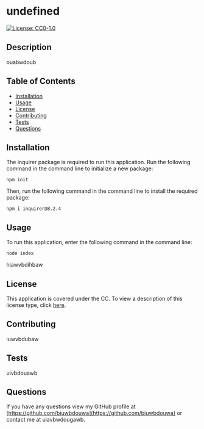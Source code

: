 # undefined

  [![License: CC0-1.0](https://licensebuttons.net/l/zero/1.0/80x15.png)](http://creativecommons.org/publicdomain/zero/1.0/)

 ## Description
 ouabwdoub

  ## Table of Contents
  - [Installation](#installation)
  - [Usage](#usage)
  - [License](#license)
  - [Contributing](#contributing)
  - [Tests](#tests)
  - [Questions](#questions)

  ## Installation
  The inquirer package is required to run this application. Run the following command in the command line to initialize a new package:

  ~~~
  npm init
  ~~~
  Then, run the following command in the command line to install the required package:
  ~~~
  npm i inquirer@8.2.4
  ~~~

  ## Usage
  To run this application, enter the following command in the command line:
  ~~~
  node index
  ~~~

  hiawvbdihbaw
  ## License
  This application is covered under the CC.
  To view a description of this license type, click [here](https://creativecommons.org/licenses/by/2.0/legalcode).

  ## Contributing
  iuwvbdubaw
  
  ## Tests
  uivbdouawb

  ## Questions
  If you have any questions view my GitHub profile at [https://github.com/biuwbdouwa](https://github.com/biuwbdouwa) or contact me at uiavbwdougawb.










